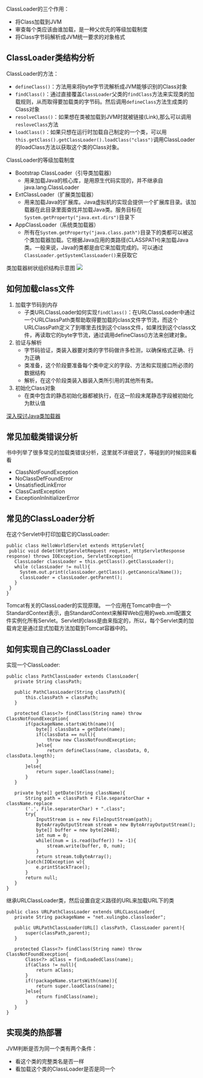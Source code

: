 ClassLoader的三个作用：
* 将Class加载到JVM
* 审查每个类应该由谁加载，是一种父优先的等级加载制度
* 将Class字节码解析成JVM统一要求的对象格式

ClassLoader类结构分析
-----------
ClassLoader的方法：
* `defineClass()`：方法用来将byte字节流解析成JVM能够识别的Class对象
* `findClass()`：通过直接覆盖`ClassLoader`父类的`findClass`方法来实现类的加载规则，从而取得要加载类的字节码。然后调用`defineClass`方法生成类的Class对象
* `resolveClass()`：如果想在类被加载到JVM时就被链接(Link),那么可以调用`resloveClass`方法
* `loadClass()`：如果只想在运行时加载自己制定的一个类，可以用`this.getClass().getClassLoader().loadClass("class")`调用ClassLoader的loadClass方法以获取这个类的Class对象。

ClassLoader的等级加载制度
* Bootstrap ClassLoader（引导类加载器）
   * 用来加载Java的核心库，是用原生代码实现的，并不继承自java.lang.ClassLoader
* ExtClassLoader（扩展类加载器）
   * 用来加载Java的扩展库。Java虚拟机的实现会提供一个扩展库目录。该加载器在此目录里面查找并加载Java类。服务目标在`System.getProperty("java.ext.dirs")`目录下
* AppClassLoader（系统类加载器）
   * 所有在`System.getProperty("java.class.path")`目录下的类都可以被这个类加载器加载。它根据Java应用的类路径(CLASSPATH)来加载Java类。一般来说，Java的类都是由它来加载完成的。可以通过`ClassLoader.getSystemClassLoader()`来获取它

类加载器树状组织结构示意图
![](http://o90jubpdi.bkt.clouddn.com/ClassLoader.png)

如何加载class文件
------------
1. 加载字节码到内存
   * 子类URLClassLoader如何实现`findClass()`：在URLClassLoader中通过一个URLClassPath类帮助取得要加载的class文件字节流，而这个URLClassPath定义了到哪里去找到这个class文件，如果找到这个class文件，再读取它的byte字节流，通过调用defineClass()方法来创建对象。
2. 验证与解析
   * 字节码验证，类装入器要对类的字节码做许多检测，以确保格式正确、行为正确
   * 类准备，这个阶段要准备每个类中定义的字段、方法和实现接口所必须的数据结构
   * 解析，在这个阶段类装入器装入类所引用的其他所有类。
3. 初始化Class对象
   * 在类中包含的静态初始化器都被执行，在这一阶段末尾静态字段被初始化为默认值

[深入探讨Java类加载器](https://www.ibm.com/developerworks/cn/java/j-lo-classloader/#code1)

常见加载类错误分析
-------------
书中列举了很多常见的加载类错误分析，这里就不详细说了，等碰到的时候回来看看
* ClassNotFoundException
* NoClassDefFoundError
* UnsatisfiedLinkError
* ClassCastException
* ExceptionInInitializerError

常见的ClassLoader分析
-------------------
在这个Servlet中打印加载它的ClassLoader:
```
public class HelloWorldServlet extends HttpServlet{
 public void deGet(HttpServletRequest request, HttpServletResponse response) throws IOException, ServletException{
   ClassLoader classLoader = this.getClass().getClassLoader();
   while (classLoader != null){
     System.out.print(classLoader.getClass().getCanonicalName());
     classLoader = classLoader.getParent();
   }
 }
}
```
Tomcat有关的ClassLoader的实现原理。
一个应用在Tomcat中由一个StandardContext表示，由StandardContext来解释Web应用的web.xml配置文件实例化所有Servlet。Servlet的class是由<servlet-class>来指定的，所以，每个Servlet类的加载肯定是通过显式加载方法加载到Tomcat容器中的。


如何实现自己的ClassLoader
----------
实现一个ClassLoader:
```
public class PathClassLoader extends ClassLoader{
   private String classPath;

   public PathClassLoader(String classPath){
       this.classPath = classPath;
   }

   protected Class<?> findClass(String name) throw ClassNotFoundExecption{
       if(packageName.startsWith(name)){
           byte[] classData = getDate(name);
           if(classData == null){
               throw new ClassNotFoundExecption;
           }else{
               return defineClass(name, classData, 0, classData.length);
           }
       }else{
           return super.loadClass(name);
       }
   }

   private byte[] getDate(String className){
       String path = classPath + File.separatorChar + className.replace
       ('.', File.separatorChar) + ".class";
       try{
           InputStream is = new FileInputStream(path);
           ByteArrayOutputStream stream = new ByteArrayOutputStream();
           byte[] buffer = new byte[2048];
           int num = 0;
           while((num = is.read(buffer)) != -1){
               stream.write(buffer, 0, num);
           }
           return stream.toByteArray();
       }catch(IOException w){
           e.printStackTrace();
       }
       return null;
   }
}
```

继承URLClassLoader类，然后设置自定义路径的URL来加载URL下的类
```
public class URLPathClassLoader extends URLCLassLoader{
   private String packageName = "net.xulingbo.classloader";

   public URLPathClassLoader(URL[] classPath, ClassLoader parent){
       super(classPath,parent);
   }

   protected Class<?> findClass(String name) throw ClassNotFoundExecption{
       Class<?> aClass = findLoadedClass(name);
       if(aClass != null){
           return aClass;
       }
       if(!packageName.startsWith(name)){
           return super.loadClass(name);
       }else{
           return findClass(name);
       }
   }
}
```
实现类的热部署
-------------
JVM判断是否为同一个类有两个条件：
* 看这个类的完整类名是否一样
* 看加载这个类的ClassLoader是否是同一个
